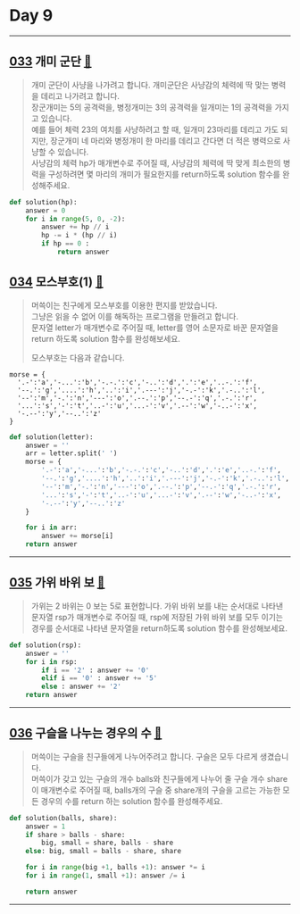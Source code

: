 # Day 9

---

## [033] 개미 군단 [🔎][033]

> 개미 군단이 사냥을 나가려고 합니다. 개미군단은 사냥감의 체력에 딱 맞는 병력을 데리고 나가려고 합니다.  
> 장군개미는 5의 공격력을, 병정개미는 3의 공격력을 일개미는 1의 공격력을 가지고 있습니다.  
> 예를 들어 체력 23의 여치를 사냥하려고 할 때, 일개미 23마리를 데리고 가도 되지만,
> 장군개미 네 마리와 병정개미 한 마리를 데리고 간다면 더 적은 병력으로 사냥할 수 있습니다.  
> 사냥감의 체력 hp가 매개변수로 주어질 때, 사냥감의 체력에 딱 맞게 최소한의 병력을 구성하려면
> 몇 마리의 개미가 필요한지를 return하도록 solution 함수를 완성해주세요.

```python
def solution(hp):
    answer = 0
    for i in range(5, 0, -2):
        answer += hp // i
        hp -= i * (hp // i)
        if hp == 0 :
            return answer
```

## [034] 모스부호(1) [🔎][034]

> 머쓱이는 친구에게 모스부호를 이용한 편지를 받았습니다.  
> 그냥은 읽을 수 없어 이를 해독하는 프로그램을 만들려고 합니다.  
> 문자열 letter가 매개변수로 주어질 때, letter를 영어 소문자로 바꾼 문자열을 return 하도록 solution 함수를 완성해보세요.
>
> 모스부호는 다음과 같습니다.

```
morse = {
  '.-':'a','-...':'b','-.-.':'c','-..':'d','.':'e','..-.':'f',
  '--.':'g','....':'h','..':'i','.---':'j','-.-':'k','.-..':'l',
  '--':'m','-.':'n','---':'o','.--.':'p','--.-':'q','.-.':'r',
  '...':'s','-':'t','..-':'u','...-':'v','.--':'w','-..-':'x',
  '-.--':'y','--..':'z'
}
```

```python
def solution(letter):
    answer = ''
    arr = letter.split(' ')
    morse = {
        '.-':'a','-...':'b','-.-.':'c','-..':'d','.':'e','..-.':'f',
        '--.':'g','....':'h','..':'i','.---':'j','-.-':'k','.-..':'l',
        '--':'m','-.':'n','---':'o','.--.':'p','--.-':'q','.-.':'r',
        '...':'s','-':'t','..-':'u','...-':'v','.--':'w','-..-':'x',
        '-.--':'y','--..':'z'
    }

    for i in arr:
        answer += morse[i]
    return answer
```

---

## [035] 가위 바위 보 [🔎][035]

> 가위는 2 바위는 0 보는 5로 표현합니다.
> 가위 바위 보를 내는 순서대로 나타낸 문자열 rsp가 매개변수로 주어질 때,
> rsp에 저장된 가위 바위 보를 모두 이기는 경우를 순서대로 나타낸 문자열을 return하도록 solution 함수를 완성해보세요.

```python
def solution(rsp):
    answer = ''
    for i in rsp:
        if i == '2' : answer += '0'
        elif i == '0' : answer += '5'
        else : answer += '2'
    return answer
```

---

## [036] 구슬을 나누는 경우의 수 [🔎][036]

> 머쓱이는 구슬을 친구들에게 나누어주려고 합니다. 구슬은 모두 다르게 생겼습니다.  
> 머쓱이가 갖고 있는 구슬의 개수 balls와 친구들에게 나누어 줄 구슬 개수 share이 매개변수로 주어질 때,
> balls개의 구슬 중 share개의 구슬을 고르는 가능한 모든 경우의 수를 return 하는 solution 함수를 완성해주세요.

```python
def solution(balls, share):
    answer = 1
    if share > balls - share:
        big, small = share, balls - share
    else: big, small = balls - share, share

    for i in range(big +1, balls +1): answer *= i
    for i in range(1, small +1): answer /= i

    return answer
```

---

[033]: https://school.programmers.co.kr/learn/courses/30/lessons/120837
[034]: https://school.programmers.co.kr/learn/courses/30/lessons/120838
[035]: https://school.programmers.co.kr/learn/courses/30/lessons/120839
[036]: https://school.programmers.co.kr/learn/courses/30/lessons/120840

